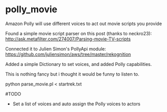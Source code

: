 # polly_movie
Amazon Polly will use different voices to act out movie scripts you provide

Found a simple movie script parser on this post (thanks to neckro23):
http://ask.metafilter.com/274007/Parsing-movie-TV-scripts

Connected it to Julien Simon's PollyApi module:
https://github.com/juliensimon/aws/tree/master/rekognition

Added a simple Dictionary to set voices, and added Polly capabilities. 

This is nothing fancy but i thought it would be funny to listen to.

python parse_movie.pl < startrek.txt

#TODO 
- Set a list of voices and auto assign the Polly voices to actors
